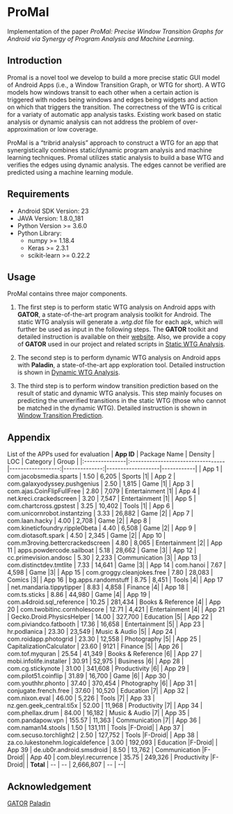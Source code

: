 # ProMal

Implementation of the paper *ProMal: Precise Window Transition Graphs for Android via Synergy of Program Analysis and Machine Learning*.


## Introduction

Promal is a novel tool we develop to build a more precise static GUI model of Android Apps (i.e., a Window Transition Graph, or WTG for short). A WTG models how windows transit to each other when a certain action is triggered with nodes being windows and edges being widgets and action on which that triggers the transition. The correctness of the WTG is critical for a variaty of automatic app analysis tasks. Existing work based on static analysis or dynamic analysis can not address the problem of over-approximation or low coverage. 

ProMal is a “tribrid analysis” approach to construct a WTG for an app that synergistically combines static/dynamic program analysis and machine learning techniques. Promal utilizes static analysis to build a base WTG and verifies the edges using dynamic analysis. The edges cannot be verified are predicted using a machine learning module.

## Requirements

+ Android SDK Version: 23
+ JAVA Version: 1.8.0_181
+ Python Version >= 3.6.0
+ Python Library:
	+ numpy >= 1.18.4
	+ Keras >= 2.3.1
	+ scikit-learn >= 0.22.2

## Usage

ProMal contains three major components.

1. The first step is to perform static WTG analysis on Android apps with **GATOR**, a state-of-the-art program analysis toolkit for Android. The static WTG analysis will generate a *.wtg.dot* file for each apk, which will further be used as input in the following steps. The **GATOR** toolkit and detailed instruction is available on their [website](http://web.cse.ohio-state.edu/presto/software/gator/). Also, we provide a copy of **GATOR** used in our project and related scripts in [Static WTG Analysis](StaticWTGAnalysis).

2. The second step is to perform dynamic WTG analysis on Android apps with **Paladin**, a state-of-the-art app exploration tool. Detailed instruction is shown in [Dynamic WTG Analysis](DynamicWTGAnalysis).

3. The third step is to perform window transition prediction based on the result of static and dynamic WTG analysis. This step mainly focuses on predicting the unverified transitions in the static WTG (those who cannot be matched in the dynamic WTG). Detailed instruction is shown in [Window Transition Prediction](WindowTransitionPrediction).

## Appendix
List of the APPs used for evaluation
| **App ID** | Package Name            | Density | LOC | Category | Group |
|:---------------|:----------------------------------|------------------:|--------------:|-------------------|------------|
| App 1         | com.jacobsmedia.sparts           | 1.50             | 6,205        | Sports            |1|
| App 2         | com.galaxyodyssey.pushgenius     | 2.50             | 1,815        | Game              |1|
| App 3         | com.ajas.CoinFlipFullFree        | 2.80             | 7,079        | Entertainment     |1|
| App 4         | net.kreci.crackedscreen          | 3.20             | 7,547        | Entertainment     |1|
| App 5         | com.chartcross.gpstest           | 3.25             | 10,402       | Tools             |1|
| App 6         | com.unicornrobot.instantzing     | 3.33             | 26,882       | Game              |2|
| App 7         | com.laan.hacky                   | 4.00             | 2,708        | Game              |2|
| App 8         | com.kineticfoundry.ripple0beta   | 4.40             | 6,508        | Game              |2|
| App 9         | com.diotasoft.spark              | 4.50             | 2,345        | Game              |2|
| App 10        | com.m3roving.bettercrackedscreen | 4.80             | 8,065        | Entertainment     |2|
| App 11        | apps.powdercode.sailboat         | 5.18             | 28,662       | Game              |3|
| App 12        | cc.primevision.andosc            | 5.30             | 2,233        | Communication     |3|
| App 13        | com.distinctdev.tmtlite          | 7.33             | 14,641       | Game              |3|
| App 14        | com.hanoi                        | 7.67             | 4,598        | Game              |3|
| App 15        | com.groggy.cleanjokes.free       | 7.80             | 28,083       | Comics            |3|
| App 16        | bg.apps.randomstuff              | 8.75             | 8,451        | Tools             |4|
| App 17        | net.mandaria.tippytipper         | 8.83             | 4,858        | Finance           |4|
| App 18        | com.ts.sticks                    | 8.86             | 44,980       | Game              |4|
| App 19        | com.a4droid.sql\_reference       | 10.25            | 281,434      | Books & Reference |4|
| App 20        | com.twobitinc.cornholescore      | 12.71            | 4,421        | Entertainment     |4|
| App 21        | Gecko.Droid.PhysicsHelper        | 14.00            | 327,700      | Education         |5|
| App 22        | com.piviandco.fatbooth           | 17.36            | 16,658       | Entertainment     |5|
| App 23        | hr.podlanica                     | 23.30            | 23,549       | Music & Audio     |5|
| App 24        | com.roidapp.photogrid            | 23.30            | 12,558       | Photography       |5|
| App 25        | CapitalizationCalculator         | 23.60            | 9121         | Finance           |5|
| App 26        | com.tof.myquran                  | 25.54            | 41,349       | Books & Reference |6|
| App 27        | mobi.infolife.installer          | 30.91            | 52,975       | Business          |6|
| App 28        | com.cg.stickynote                | 31.00            | 341,608      | Productivity      |6|
| App 29        | com.pilot51.coinflip             | 31.89            | 16,700       | Game              |6|
| App 30        | com.youthhr.phonto               | 37.40            | 370,454      | Photography       |6|
| App 31        | conjugate.french.free            | 37.60            | 10,520       | Education         |7|
| App 32        | com.nixon.eval                   | 46.00            | 5,226        | Tools             |7|
| App 33        | nz.gen.geek\_central.ti5x        | 52.00            | 11,968       | Productivity      |7|
| App 34        | com.phellax.drum                 | 84.00            | 16,182       | Music & Audio     |7|
| App 35        | com.pandapow.vpn                 | 155.57           | 11,363       | Communication     |7|
| App 36        | com.naman14.stools               | 1.50             | 131,111      | Tools             |F-Droid|
| App 37        | com.secuso.torchlight2           | 2.50             | 127,752      | Tools             |F-Droid|
| App 38        | za.co.lukestonehm.logicaldefence | 3.00             | 192,093      | Education         |F-Droid|
| App 39        | de.ub0r.android.smsdroid         | 8.50             | 13,762       | Communication     |F-Droid|
| App 40        | com.bleyl.recurrence             | 35.75            | 249,326      | Productivity      |F-Droid|
| **Total**       | --                               | --        | 2,666,807    | --                | --|

## Acknowledgement

[GATOR](http://web.cse.ohio-state.edu/presto/software/gator/)
[Paladin](https://github.com/pkuoslab/Paladin)

